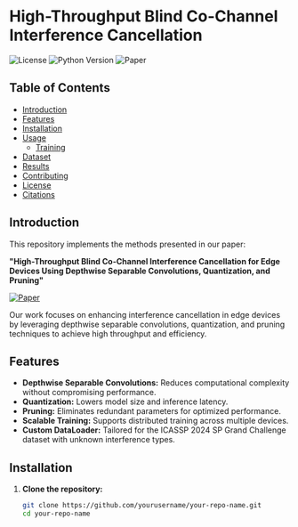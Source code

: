 # High-Throughput Blind Co-Channel Interference Cancellation

![License](https://img.shields.io/badge/license-MIT-blue.svg)
![Python Version](https://img.shields.io/badge/python-3.8%2B-blue.svg)
![Paper](https://img.shields.io/badge/paper-arXiv%202424.12541-blue.svg)

## Table of Contents

- [Introduction](#introduction)
- [Features](#features)
- [Installation](#installation)
- [Usage](#usage)
  - [Training](#training)
- [Dataset](#dataset)
- [Results](#results)
- [Contributing](#contributing)
- [License](#license)
- [Citations](#citations)

## Introduction

This repository implements the methods presented in our paper:

**"High-Throughput Blind Co-Channel Interference Cancellation for Edge Devices Using Depthwise Separable Convolutions, Quantization, and Pruning"**

[![Paper](https://img.shields.io/badge/paper-arXiv%202424.12541-blue.svg)](https://arxiv.org/pdf/2411.12541)

Our work focuses on enhancing interference cancellation in edge devices by leveraging depthwise separable convolutions, quantization, and pruning techniques to achieve high throughput and efficiency.

## Features

- **Depthwise Separable Convolutions:** Reduces computational complexity without compromising performance.
- **Quantization:** Lowers model size and inference latency.
- **Pruning:** Eliminates redundant parameters for optimized performance.
- **Scalable Training:** Supports distributed training across multiple devices.
- **Custom DataLoader:** Tailored for the ICASSP 2024 SP Grand Challenge dataset with unknown interference types.

## Installation

1. **Clone the repository:**
   ```bash
   git clone https://github.com/yourusername/your-repo-name.git
   cd your-repo-name
